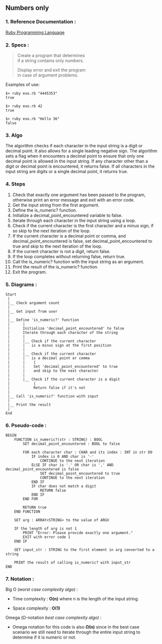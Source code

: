 ## Numbers only

### 1. Reference Documentation :
[Ruby Programming Language](https://www.ruby-lang.org/en/)<br>


### 2. Specs :

> Create a program that determines<br>
> if a string contains only numbers.
>
> Display error and exit the program<br>
> in case of argument problems.

Examples of use:

```
$> ruby exo.rb "4445353"
true
```
```
$> ruby exo.rb 42
true
```
```
$> ruby exo.rb "Hello 36"
false
```

### 3. Algo

The algorithm checks if each character in the input string is a digit or decimal point. It also allows for a single leading negative sign. The algorithm sets a flag when it encounters a decimal point to ensure that only one decimal point is allowed in the input string. If any character other than a digit or decimal point is encountered, it returns false. If all characters in the input string are digits or a single decimal point, it returns true.

### 4. Steps

1.  Check that exactly one argument has been passed to the program, otherwise print an error message and exit with an error code.
2.  Get the input string from the first argument.
3.  Define the is_numeric? function.
4.  Initialize a decimal_point_encountered variable to false.
5.  Iterate through each character in the input string using a loop.
6.  Check if the current character is the first character and a minus sign, if so skip to the next iteration of the loop.
7.  If the current character is a decimal point or comma, and decimal_point_encountered is false, set decimal_point_encountered to true and skip to the next iteration of the loop.
8.  If the current character is not a digit, return false.
9.  If the loop completes without returning false, return true.
10. Call the is_numeric? function with the input string as an argument.
11. Print the result of the is_numeric? function.
12. Exit the program.


### 5. Diagrams :

```
Start
 |
 |__ Check argument count
 |
 |__ Get input from user
 |
 |__ Define 'is_numeric?' function
 |      |
 |      Initialize 'decimal_point_encountered' to false
 |      Iterate through each character of the string
 |      |
 |      |__ Check if the current character
 |      |   is a minus sign at the first position
 |      |
 |      |__ Check if the current character
 |      |   is a decimal point or comma
 |      |    |
 |      |    Set 'decimal_point_encountered' to true
 |      |    and skip to the next character
 |      |
 |      |__ Check if the current character is a digit
 |           |
 |           Return false if it's not
 |
 |__ Call 'is_numeric?' function with input
 |
 |__ Print the result
 | 
End
```

### 6. Pseudo-code :

```
BEGIN
    FUNCTION is_numeric?(str : STRING) : BOOL
        SET decimal_point_encountered : BOOL to false

        FOR each character char : CHAR and its index : INT in str DO
            IF index is 0 AND char is '-'
                CONTINUE to the next iteration
            ELSE IF char is '.' OR char is ',' AND decimal_point_encountered is false
                SET decimal_point_encountered to true
                CONTINUE to the next iteration
            END IF
            IF char does not match a digit
                RETURN false
            END IF
        END FOR

        RETURN true
    END FUNCTION

    SET arg : ARRAY<STRING> to the value of ARGV

    IF the length of arg is not 1
        PRINT "Error: Please provide exactly one argument."
        EXIT with error code 1
    END IF

    SET input_str : STRING to the first element in arg converted to a string

    PRINT the result of calling is_numeric? with input_str
END
```

### 7. Notation :

Big O <em>(worst case complexity algo)</em> :

  - Time complexity : <b>O(n)</b> where n is the length of the input string.

  - Space complexity : <b>O(1)</b>

Omega (Ω-notation <em>best case complexity algo)</em> :

  - Omega notation for this code is also <b>Ω(n)</b> since in the best case scenario we still need to iterate through the entire input string to determine if it is numeric or not.

